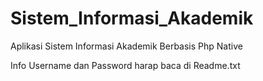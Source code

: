 # Sistem_Informasi_Akademik
Aplikasi Sistem Informasi Akademik Berbasis Php Native

Info Username dan Password harap baca di Readme.txt
